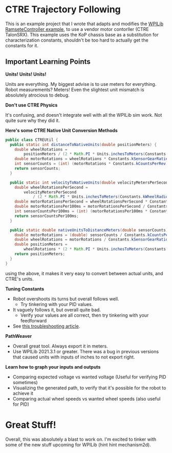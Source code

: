 # CTRE Trajectory Following

This is an example project that I wrote that adapts and modifies the [WPILib RamseteController example](https://github.com/wpilibsuite/allwpilib/tree/main/wpilibjExamples/src/main/java/edu/wpi/first/wpilibj/examples/ramsetecontroller), to use a vendor motor contorller (CTRE TalonSRX). This example uses the KoP chassis base as a substitution for characterization constants, shouldn't be too hard to actually get the constants for it.

## Important Learning Points

**Units! Units! Units!**

Units are everything. My biggest advise is to use meters for everything. Robot measurements? Meters! Even the slightest unit mismatch is absolutely atrocious to debug.

**Don't use CTRE Physics**

It's confusing, and doesn't integrate well with all the WPILib sim work. Not quite sure why they did it.

**Here's some CTRE Native Unit Conversion Methods**

```java
public class CTREUtil {
  public static int distanceToNativeUnits(double positionMeters) {
    double wheelRotations =
        positionMeters / (2 * Math.PI * Units.inchesToMeters(Constants.kWheelRadiusInches));
    double motorRotations = wheelRotations * Constants.kSensorGearRatio;
    int sensorCounts = (int) (motorRotations * Constants.kCountsPerRev);
    return sensorCounts;
  }

  public static int velocityToNativeUnits(double velocityMetersPerSecond) {
    double wheelRotationsPerSecond =
        velocityMetersPerSecond
            / (2 * Math.PI * Units.inchesToMeters(Constants.kWheelRadiusInches));
    double motorRotationsPerSecond = wheelRotationsPerSecond * Constants.kSensorGearRatio;
    double motorRotationsPer100ms = motorRotationsPerSecond / Constants.k100msPerSecond;
    int sensorCountsPer100ms = (int) (motorRotationsPer100ms * Constants.kCountsPerRev);
    return sensorCountsPer100ms;
  }

  public static double nativeUnitsToDistanceMeters(double sensorCounts) {
    double motorRotations = (double) sensorCounts / Constants.kCountsPerRev;
    double wheelRotations = motorRotations / Constants.kSensorGearRatio;
    double positionMeters =
        wheelRotations * (2 * Math.PI * Units.inchesToMeters(Constants.kWheelRadiusInches));
    return positionMeters;
  }
}
```
using the above, it makes it very easy to convert between actual units, and CTRE's units.

**Tuning Constants**

- Robot overshoots its turns but overall follows well.
  - Try tinkering with your PID values.
- It vaguely follows it, but overall quite bad.
  - Verify your values are all correct, then try tinkering with your feedforward
- See [this troubleshooting article](https://docs.wpilib.org/en/stable/docs/software/advanced-controls/trajectories/troubleshooting.html).

**PathWeaver**

- Overall great tool. Always export it in meters.
- Use WPILib 2021.3.1 or greater. There was a bug in previous versions that caused units with inputs of inches to not export right.
  
**Learn how to graph your inputs and outputs**

- Comparing expected voltage vs wanted voltage (Useful for verifying PID sometimes)
- Visualizing the generated path, to verify that it's possible for the robot to achieve it
- Comparing actual wheel speeds vs wanted wheel speeds (also useful for PID)

# Great Stuff!

Overall, this was absolutely a blast to work on. I'm excited to tinker with some of the new stuff upcoming for WPILib (hint hint mechanism2d).
